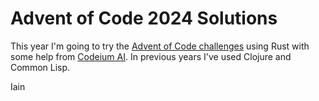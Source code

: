 # Advent of Code 2024 Solutions

This year I'm going to try the [Advent of Code challenges](https://adventofcode.com/2024) using Rust with some help from [Codeium AI](https://codeium.com/). In previous years I've used Clojure and Common Lisp.

Iain
